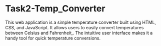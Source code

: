 # Task2-Temp_Converter
This web application is a simple temperature converter built using HTML, CSS, and JavaScript. It allows users to easily convert temperatures between Celsius and Fahrenheit,. The intuitive user interface makes it a handy tool for quick temperature conversions.
